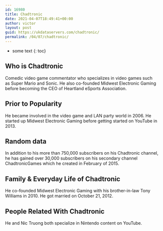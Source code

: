 ```yaml
---
id: 16980
title: Chadtronic
date: 2021-04-07T18:49:41+00:00
author: victor
layout: post
guid: https://ukdataservers.com/chadtronic/
permalink: /04/07/chadtronic/
---
```


* some text
{: toc}


## Who is Chadtronic



Comedic video game commentator who specializes in video games such as Super Mario and Sonic. He also co-founded Midwest Electronic Gaming before becoming the CEO of Heartland eSports Association.

                
                
                
## Prior to Popularity



He became involved in the video game and LAN party world in 2006. He started up Midwest Electronic Gaming before getting started on YouTube in 2013.

                
                
                
## Random data



In addition to his more than 750,000 subscribers on his Chadtronic channel, he has gained over 30,000 subscribers on his secondary channel ChadtronicGames which he created in February of 2015.

                
                
                
## Family & Everyday Life of Chadtronic



He co-founded Midwest Electronic Gaming with his brother-in-law Tony Williams in 2010. He got married on October 21, 2012.

                
                
                
## People Related With Chadtronic



He and Nic Truong both specialize in Nintendo content on YouTube.

                
              
            
          
          
          